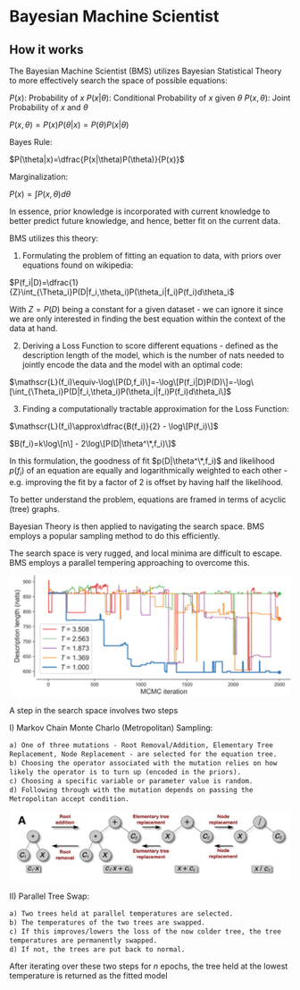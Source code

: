 # Bayesian Machine Scientist

## How it works

The Bayesian Machine Scientist (BMS) utilizes Bayesian Statistical Theory to more effectively search the space of possible equations:

$P(x):$ Probability of $x$
$P(x|\theta)$: Conditional Probability of $x$ given $\theta$
$P(x,\theta)$: Joint Probability of $x$ and $\theta$

$P(x,\theta)=P(x)P(\theta|x)=P(\theta)P(x|\theta)$

Bayes Rule:

$P(\theta|x)=\dfrac{P(x|\theta)P(\theta)}{P(x)}$

Marginalization:

$P(x)=\int P(x,\theta)d\theta$

In essence, prior knowledge is incorporated with current knowledge to better predict future knowledge, and hence, better fit on the current data.

BMS utilizes this theory:

1) Formulating the problem of fitting an equation to data, with priors over equations found on wikipedia:

$P(f_i|D)=\dfrac{1}{Z}\int_{\Theta_i}P(D|f_i,\theta_i)P(\theta_i|f_i)P(f_i)d\theta_i$

With $Z=P(D)$ being a constant for a given dataset - we can ignore it since we are only interested in finding the best equation within the context of the data at hand.

2) Deriving a Loss Function to score different equations - defined as the description length of the model, which is the number of nats needed to jointly encode the data and the model with an optimal code:

$\mathscr{L}(f_i)\equiv-\log\[P(D,f_i)\]=-\log\[P(f_i|D)P(D)\]=-\log\[\int_{\Theta_i}P(D|f_i,\theta_i)P(\theta_i|f_i)P(f_i)d\theta_i\]$

3) Finding a computationally tractable approximation for the Loss Function:

$\mathscr{L}(f_i)\approx\dfrac{B(f_i)}{2} - \log\[P(f_i)\]$

$B(f_i)=k\log\[n\] - 2\log\[P(D|\theta^\*,f_i)\]$

In this formulation, the goodness of fit $p(D|\theta^\*,f_i)$ and likelihood $p(f_i)$ of an equation are equally and logarithmically weighted to each other - e.g. improving the fit by a factor of 2 is offset by having half the likelihood.

To better understand the problem, equations are framed in terms of acyclic (tree) graphs.

Bayesian Theory is then applied to navigating the search space. BMS employs a popular sampling method to do this efficiently.

The search space is very rugged, and local minima are difficult to escape. BMS employs a parallel tempering approaching to overcome this.

![Comptuation Graph](img/BMSTempering.png)

A step in the search space involves two steps

I) Markov Chain Monte Charlo (Metropolitan) Sampling:

    a) One of three mutations - Root Removal/Addition, Elementary Tree Replacement, Node Replacement - are selected for the equation tree.
    b) Choosing the operator associated with the mutation relies on how likely the operator is to turn up (encoded in the priors).
    c) Choosing a specific variable or parameter value is random.
    d) Following through with the mutation depends on passing the Metropolitan accept condition.
    
![Comptuation Graph](img/BMSEquationTreeOps.png)

II) Parallel Tree Swap:

    a) Two trees held at parallel temperatures are selected.
    b) The temperatures of the two trees are swapped.
    c) If this improves/lowers the loss of the now colder tree, the tree temperatures are permanently swapped.
    d) If not, the trees are put back to normal.
    
After iterating over these two steps for $n$ epochs, the tree held at the lowest temperature is returned as the fitted model
